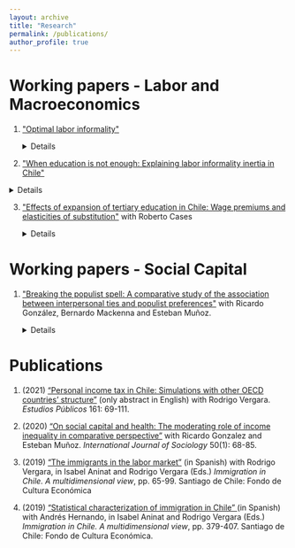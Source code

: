 ```yaml
---
layout: archive
title: "Research"
permalink: /publications/
author_profile: true
---
```


# Working papers - Labor and Macroeconomics

1. ["Optimal labor informality"](/files/paper1.pdf)
   
   <details>
   <summary>Details</summary>
   
   </details>

2. ["When education is not enough: Explaining labor informality inertia in Chile"](/files/paper1.pdf)
 
<details>
<summary>Details</summary>

* Presented at: *Universidad de Chile (scheduled)*, *PhD RES Conference* (2023), *SGPE Conference (2022)*, *Macro Reading Group and Ph.D. Seminar* (University of Edinburgh)

* Abstract: This paper studies the evolution of labor informality in Chile, with a twofold contribution. First, since the country only has an official measure of informality from 2017, I propose a way of measuring informality in which the formal share of employment is consistent with administrative records. Then, I generate a series of informality from 1990 to 2020, which is surprisingly stable. This is counter-intuitive since Chile has experienced a significant increase in tertiary education in the last three decades, a component often linked to informality reduction. Second, I adapt a search and matching model that explains the decrease in labor informality in Brazil to the Chilean case, and I estimate it using data from 2006-2017. The model is focused on the general equilibrium effects that affect informality when the skill composition of the workforce changes. I find that increases in the real minimum wage and the decrease in the TFP offset the impact of rising tertiary education, contributing to the observed stability in informality levels. The above shed light on the differences between the Brazilian and Chilean economies, highlighting potential diminishing returns in the composition effects mentioned. Lastly, I delve into the broader implications of these findings, with a focus on pertinent policies that could be implemented to alleviate informality in the country.

</details>

3. ["Effects of expansion of tertiary education in Chile: Wage premiums and elasticities of substitution"](/files/paper1.pdf) with Roberto Cases
 
   <details>
   <summary>Details</summary>

   * Presented at:
     - *Ph.D. Seminar* (University of Edinburgh)

   * Abstract: This paper explores the implications of tertiary education expansion in Chile from 2010 to 2019, mainly focusing on how large firms substitute workers with varying qualifications and experience. Despite a significant increase in the share of tertiary-educated workers, reaching 45 percent, there is no substantial decline in the wage premium associated with college-educated workers. Regarding occupations, we found a notable mismatch between educational attainment and job requirements, where most workers with higher vocational education find themselves overqualified, leading to a potential displacement of those workers by their college-educated counterparts. Then, we introduce a novel model estimated through administrative
data, and we found close-to-perfect substitutability between workers with higher vocational and college education. Lastly, examining study plans at the technical, professional, and college levels reveals a relevant overlap, rationalizing the substitution between different educational levels. Finally, we emphasize the need for policymakers to differentiate programs at each educational level since this would lead to a more effective integration of workers with tertiary education in the labor market.

   </details>

# Working papers - Social Capital

1. ["Breaking the populist spell: A comparative study of the association between interpersonal ties and populist preferences"](/files/paper1.pdf) with Ricardo González, Bernardo Mackenna and Esteban Muñoz.
   
   <details>
   <summary>Details</summary>

   * Presented at:
     - *WAPOR Conference* (2023) [**Alexis de Tocqueville Award**]

   * Abstract: This paper explores the relationship between social ties across socioeconomic groups and populism at the individual-level across the globe, using data from the ISSP 2017 survey on Social Networks and Resources and the 2021 Chilean sample of the CNEP survey. Specifically, we investigate how the socioeconomic composition of individuals' networks relates to their likelihood of voting for populist candidates and their attitudes towards populism. We rely on a position generator questionnaire based on occupational categories available both for ISSP and CNEP, allowing us to measure the socioeconomic composition of respondents' interpersonal networks. We measure populist voting preferences in ISSP by matching individuals' voting choice in the last election with several secondary classifications of party and candidate populism, and in CNEP by relying on the populist attitudes scale developed by Rovira and colleagues (2012). Across our different measures and relying on several estimation strategies, we show that the average socioeconomic status of an individual's interpersonal network has a consistently negative and significant association with populist preferences: having higher status ties correlates with lower acceptance of populist politics. Moreover, we also show that the association between socioeconomic status and populist preferences is mediated by interpersonal network’s status. Taken together, our evidence supports de Tocqueville's and Kornhauser's claims regarding the role of interpersonal interactions in buffering citizens from the allures of populism.

   </details>

# Publications

1. (2021) <a href="https://doi.org/10.38178/07183089/165320629"> “Personal income tax in Chile: Simulations with other OECD countries’ structure”</a> (only abstract in English) with Rodrigo Vergara. *Estudios Públicos* 161: 69-111.

2. (2020) <a href="https://www.tandfonline.com/doi/abs/10.1080/00207659.2019.1709138#:~:text=In%20sum%2C%20our%20results%20suggest,countries%20with%20low%20income%20inequality.">“On social capital and health: The moderating role of income inequality in comparative perspective”</a> with Ricardo Gonzalez and Esteban Muñoz. *International Journal of Sociology* 50(1): 68-85.

3. (2019) <a href="https://www.cepchile.cl/wp-content/uploads/2022/09/librocep_inmigracion.pdf"> “The immigrants in the labor market”</a> (in Spanish) with Rodrigo Vergara, in Isabel Aninat and Rodrigo Vergara (Eds.) *Immigration in Chile. A multidimensional view*, pp. 65-99. Santiago de Chile: Fondo de Cultura Económica

4. (2019) <a href="https://www.cepchile.cl/wp-content/uploads/2022/09/librocep_inmigracion.pdf"> “Statistical characterization of immigration in Chile” </a> (in Spanish) with Andrés Hernando, in Isabel Aninat and Rodrigo Vergara (Eds.) *Immigration in Chile. A multidimensional view*, pp. 379-407. Santiago de Chile: Fondo de Cultura Económica.

